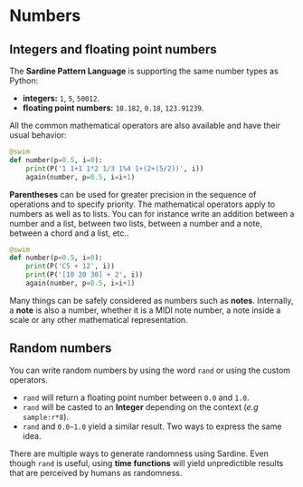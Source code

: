 # Numbers

## Integers and floating point numbers

The **Sardine Pattern Language** is supporting the same number types as Python:
- **integers:** `1`, `5`, `50012`.
- **floating point numbers:** `10.182`, `0.18`, `123.91239`.

All the common mathematical operators are also available and have their usual behavior:

```python
@swim
def number(p=0.5, i=0):
    print(P('1 1+1 1*2 1/3 1%4 1+(2+(5/2))', i))
    again(number, p=0.5, i=i+1)
```
**Parentheses** can be used for greater precision in the sequence of operations and to specify priority. The mathematical operators apply to numbers as well as to lists. You can for instance write an addition between a number and a list, between two lists, between a number and a note, between a chord and a list, etc..

```python
@swim
def number(p=0.5, i=0):
    print(P('C5 + 12', i))
    print(P('[10 20 30] + 2', i))
    again(number, p=0.5, i=i+1)
```

Many things can be safely considered as numbers such as **notes**. Internally, a **note** is also a number, whether it is a MIDI note number, a note inside a scale or any other mathematical representation.

## Random numbers

You can write random numbers by using the word `rand` or using the custom operators.
- `rand` will return a floating point number between `0.0` and `1.0`.
- `rand` will be casted to an **Integer** depending on the context (*e.g* `sample:r*8`).
- `rand` and `0.0~1.0` yield a similar result. Two ways to express the same idea.

There are multiple ways to generate randomness using Sardine. Even though `rand` is useful, 
using **time functions** will yield unpredictible results that are perceived by humans as randomness.
